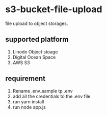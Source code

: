 # s3-bucket-file-upload
file upload to object storages.

## supported platform
1. Linode Object stoage
2. Digital Ocean Space
3. AWS S3

## requirement
1. Rename .env_sample tp .env
2. add all the credentials to the .env file
3. run yarn install
4. run node app.js
